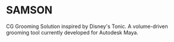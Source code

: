 # SAMSON

CG Grooming Solution inspired by Disney's Tonic. A volume-driven grooming tool currently developed for Autodesk Maya.
